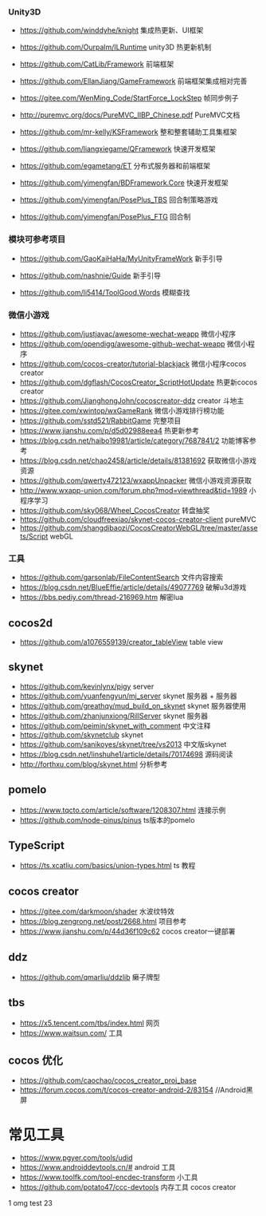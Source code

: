 

### Unity3D
* https://github.com/winddyhe/knight 集成热更新、UI框架

* https://github.com/Ourpalm/ILRuntime unity3D 热更新机制

* https://github.com/CatLib/Framework  前端框架

* https://github.com/EllanJiang/GameFramework 前端框架集成相对完善

* https://gitee.com/WenMing_Code/StartForce_LockStep 帧同步例子

* http://puremvc.org/docs/PureMVC_IIBP_Chinese.pdf PureMVC文档

* https://github.com/mr-kelly/KSFramework 整和整套辅助工具集框架

* https://github.com/liangxiegame/QFramework 快速开发框架

* https://github.com/egametang/ET 分布式服务器和前端框架

* https://github.com/yimengfan/BDFramework.Core 快速开发框架

* https://github.com/yimengfan/PosePlus_TBS 回合制策略游戏

* https://github.com/yimengfan/PosePlus_FTG 回合制

### 模块可参考项目
* https://github.com/GaoKaiHaHa/MyUnityFrameWork 新手引导

* https://github.com/nashnie/Guide 新手引导

* https://github.com/li5414/ToolGood.Words  模糊查找

### 微信小游戏

* https://github.com/justjavac/awesome-wechat-weapp 微信小程序
* https://github.com/opendigg/awesome-github-wechat-weapp 微信小程序
* https://github.com/cocos-creator/tutorial-blackjack 微信小程序cocos creator
* https://github.com/dgflash/CocosCreator_ScriptHotUpdate 热更新cocos creator
* https://github.com/JianghongJohn/cocoscreator-ddz creator 斗地主
* https://gitee.com/xwintop/wxGameRank 微信小游戏排行榜功能
* https://github.com/sstd521/RabbitGame 完整项目
* https://www.jianshu.com/p/d5d02988eea4 热更新参考
* https://blog.csdn.net/haibo19981/article/category/7687841/2 功能博客参考
* https://blog.csdn.net/chao2458/article/details/81381692 获取微信小游戏资源
* https://github.com/qwerty472123/wxappUnpacker 微信小游戏资源获取
* http://www.wxapp-union.com/forum.php?mod=viewthread&tid=1989 小程序学习
* https://github.com/sky068/Wheel_CocosCreator 转盘抽奖
* https://github.com/cloudfreexiao/skynet-cocos-creator-client pureMVC
* https://github.com/shangdibaozi/CocosCreatorWebGL/tree/master/assets/Script webGL

### 工具
* https://github.com/garsonlab/FileContentSearch 文件内容搜索
* https://blog.csdn.net/BlueEffie/article/details/49077769 破解u3d游戏
* https://bbs.pediy.com/thread-216969.htm 解密lua

## cocos2d
* https://github.com/a1076559139/creator_tableView table view
## skynet
* https://github.com/kevinlynx/pigy server
* https://github.com/yuanfengyun/mj_server skynet 服务器 + 服务器
* https://github.com/greathqy/mud_build_on_skynet  skynet 服务器使用
* https://github.com/zhanjunxiong/RillServer skynet 服务器
* https://github.com/peimin/skynet_with_comment 中文注释
* https://github.com/skynetclub skynet
* https://github.com/sanikoyes/skynet/tree/vs2013 中文版skynet
* https://blog.csdn.net/linshuhe1/article/details/70174698 源码阅读
* http://forthxu.com/blog/skynet.html 分析参考

## pomelo
* https://www.tqcto.com/article/software/1208307.html 连接示例
* https://github.com/node-pinus/pinus ts版本的pomelo
## TypeScript
* https://ts.xcatliu.com/basics/union-types.html ts 教程

## cocos creator
* https://gitee.com/darkmoon/shader 水波纹特效
* https://blog.zengrong.net/post/2668.html 项目参考
* https://www.jianshu.com/p/44d36f109c62 cocos creator一键部署

## ddz
* https://github.com/qmarliu/ddzlib 癞子牌型

## tbs
* https://x5.tencent.com/tbs/index.html 网页
* https://www.waitsun.com/ 工具

## cocos 优化
* https://github.com/caochao/cocos_creator_proj_base
* https://forum.cocos.com/t/cocos-creator-android-2/83154 //Android黑屏

# 常见工具
* https://www.pgyer.com/tools/udid
* https://www.androiddevtools.cn/# android 工具
* https://www.toolfk.com/tool-encdec-transform 小工具
* https://github.com/potato47/ccc-devtools 内存工具 cocos creator

1 omg test 23
